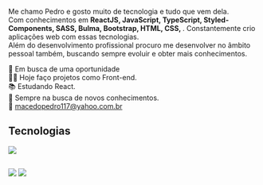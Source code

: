 Me chamo Pedro e gosto muito de tecnologia e tudo que vem dela.<br>
Com conhecimentos em <b>ReactJS, JavaScript, TypeScript, Styled-Components, SASS, Bulma, Bootstrap, HTML, CSS, </b>. Constantemente crio aplicações web com essas tecnologias. <br>
Além do desenvolvimento profissional procuro me desenvolver no âmbito pessoal também, buscando sempre evoluir e obter mais conhecimentos.

 🚀 Em busca de uma oportunidade <br>
 👨‍💻 Hoje faço projetos como Front-end. <br>
 📚 Estudando React. <br>
 🧠 Sempre na busca de novos conhecimentos. <br>
 📧  macedopedro117@yahoo.com.br


## Tecnologias  
<div>
  <img src="https://skillicons.dev/icons?i=react,ts,js,styledcomponents,sass,html,css,git,bootstrap" >
</div>

##

<div>
 <a href="mailto:pedromacedo1169@gmail.com" target="_blank" ><img src="https://img.shields.io/badge/Gmail-D14836?style=for-the-badge&logo=gmail&logoColor=white"></a>
 <a href="https://www.linkedin.com/in/pedronegraoo/" target="_blank" ><img src="https://img.shields.io/badge/LinkedIn-0077B5?style=for-the-badge&logo=linkedin&logoColor=white"></a>
</div>

